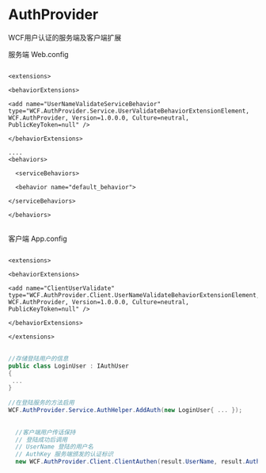 # AuthProvider

WCF用户认证的服务端及客户端扩展

服务端  Web.config

<pre><code>
&lt;extensions&gt;<br />
&lt;behaviorExtensions&gt;<br />
&lt;add name=&quot;UserNameValidateServiceBehavior&quot; type=&quot;WCF.AuthProvider.Service.UserValidateBehaviorExtensionElement, WCF.AuthProvider, Version=1.0.0.0, Culture=neutral, PublicKeyToken=null&quot; /&gt;<br />
&lt;/behaviorExtensions&gt;

....
&lt;behaviors&gt;<br />
  &lt;serviceBehaviors&gt;<br />
  &lt;behavior name=&quot;default_behavior&quot;&gt;<br />
&lt;/serviceBehaviors&gt;<br />
&lt;/behaviors&gt;
</code>
</pre>

客户端 App.config
<pre><code>
&lt;extensions&gt;<br />
&lt;behaviorExtensions&gt;<br />
&lt;add name=&quot;ClientUserValidate&quot; type=&quot;WCF.AuthProvider.Client.UserNameValidateBehaviorExtensionElement, WCF.AuthProvider, Version=1.0.0.0, Culture=neutral, PublicKeyToken=null&quot; /&gt;<br />
&lt;/behaviorExtensions&gt;<br />
&lt;/extensions&gt;
</code>
</pre>

```C#
//存储登陆用户的信息
public class LoginUser : IAuthUser
{
 ...
}
  
//在登陆服务的方法启用
WCF.AuthProvider.Service.AuthHelper.AddAuth(new LoginUser{ ... });
  
  
  //客户端用户传话保持
  // 登陆成功后调用
  // UserName 登陆的用户名
  // AuthKey 服务端颁发的认证标识
  new WCF.AuthProvider.Client.ClientAuthen(result.UserName, result.AuthKey.ToString());
  
  
```
